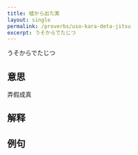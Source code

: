 ```yaml
---
title: 嘘から出た実
layout: single
permalink: /proverbs/uso-kara-deta-jitsu
excerpt: うそからでたじつ
---
```


うそからでたじつ

## 意思

弄假成真

## 解释

## 例句

